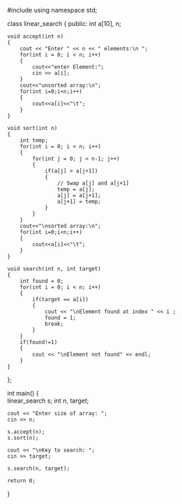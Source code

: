 
#include <iostream>
using namespace std;

class linear_search 
{ 
public:
    int a[10], n;

    void accept(int n)
    {
        cout << "Enter " << n << " elements:\n ";
        for(int i = 0; i < n; i++)
        {
            cout<<"enter Element:";
            cin >> a[i];
        }
        cout<<"unsorted array:\n";
        for(int i=0;i<n;i++)
        {
            cout<<a[i]<<"\t";
        }
    }

    void sort(int n)
    {
        int temp;
        for(int i = 0; i < n; i++)
        {
            for(int j = 0; j < n-1; j++)
            {
                if(a[j] > a[j+1])
                {
                    // Swap a[j] and a[j+1]
                    temp = a[j];
                    a[j] = a[j+1];
                    a[j+1] = temp;
                }
            }
        }
        cout<<"\nsorted array:\n";
        for(int i=0;i<n;i++)
        {
            cout<<a[i]<<"\t";
        }
    }

    void search(int n, int target)
    {
        int found = 0;
        for(int i = 0; i < n; i++)
        {
            if(target == a[i])
            {
                cout << "\nElement found at index " << i ;
                found = 1;
                break;
            }
        }
        if(found!=1)
        {
            cout << "\nElement not found" << endl;
        }
    }
};

int main()
{  
    linear_search s;
    int n, target;

    cout << "Enter size of array: ";
    cin >> n;

    s.accept(n);
    s.sort(n);

    cout << "\nKey to search: ";
    cin >> target;

    s.search(n, target);

    return 0;
}
